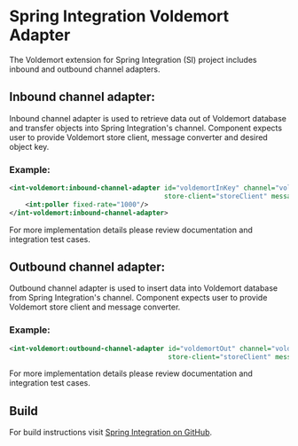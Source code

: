 Spring Integration Voldemort Adapter
====================================

The Voldemort extension for Spring Integration (SI) project includes inbound
and outbound channel adapters.

Inbound channel adapter:
-----------------------------------------------------------------------------
Inbound channel adapter is used to retrieve data out of Voldemort database
and transfer objects into Spring Integration's channel. Component expects
user to provide Voldemort store client, message converter and desired object
key.

### Example:
~~~~~xml
<int-voldemort:inbound-channel-adapter id="voldemortInKey" channel="voldemortInboundChannel" search-key="1ukasz"
                                       store-client="storeClient" message-converter="messageConverter">
    <int:poller fixed-rate="1000"/>
</int-voldemort:inbound-channel-adapter>
~~~~~

For more implementation details please review documentation and integration
test cases.

Outbound channel adapter:
-----------------------------------------------------------------------------
Outbound channel adapter is used to insert data into Voldemort database
from Spring Integration's channel. Component expects user to provide
Voldemort store client and message converter.

### Example:
~~~~~xml
<int-voldemort:outbound-channel-adapter id="voldemortOut" channel="voldemortOutboundChannel"
                                        store-client="storeClient" message-converter="messageConverter" />
~~~~~

For more implementation details please review documentation and integration
test cases.

Build
-----------------------------------------------------------------------------
For build instructions visit [Spring Integration on GitHub](https://github.com/SpringSource/spring-integration).